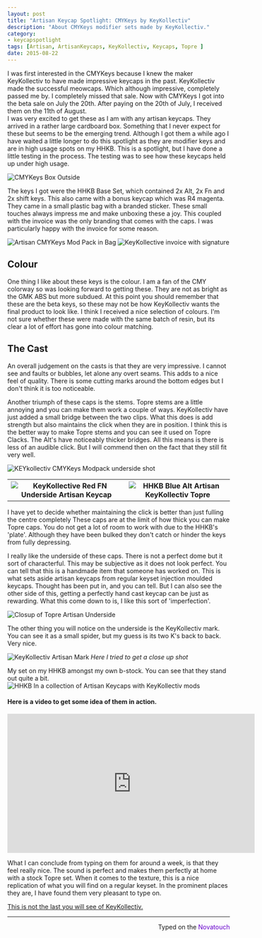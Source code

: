 ```yaml
---
layout: post
title: "Artisan Keycap Spotlight: CMYKeys by KeyKollectiv"
description: "About CMYKeys modifier sets made by KeyKollectiv."
category: 
- keycapspotlight
tags: [Artisan, ArtisanKeycaps, KeyKollectiv, Keycaps, Topre ]
date: 2015-08-22
---
```


I was first interested in the CMYKeys because I knew the maker KeyKollectiv to have made impressive keycaps in the past. KeyKollectiv made the successful meowcaps. Which although impressive, completely passed me by. I completely missed that sale. Now with CMYKeys I got into the beta sale on July the 20th. After paying on the 20th of July, I received them on the 11th of August.  
I was very excited to get these as I am with any artisan keycaps. They arrived in a rather large cardboard box. Something that I never expect for these but seems to be the emerging trend. Although I got them a while ago I have waited a little longer to do this spotlight as they are modifier keys and are in high usage spots on my HHKB. This is a spotlight, but I have done a little testing in the process. The testing was to see how these keycaps held up under high usage.  

![CMYKeys Box Outside](https://i.imgur.com/tO9JntX.jpg)

The keys I got were the HHKB Base Set, which contained 2x Alt, 2x Fn and 2x shift keys. This also came with a bonus keycap which was R4 magenta. They came in a small plastic bag with a branded sticker. These small touches always impress me and make unboxing these a joy. This coupled with the invoice was the only branding that comes with the caps. I was particularly happy with the invoice for some reason.

![Artisan CMYKeys Mod Pack in Bag](https://i.imgur.com/J41vBUh.jpg)
![KeyKollective invoice with signature](https://i.imgur.com/4aogLp8.jpg)

## Colour
One thing I like about these keys is the colour. I am a fan of the CMY colorway so was looking forward to getting these. They are not as bright as the GMK ABS but more subdued. At this point you should remember that these are the beta keys, so these may not be how KeyKollectiv wants the final product to look like. I think I received a nice selection of colours. I'm not sure whether these were made with the same batch of resin, but its clear a lot of effort has gone into colour matching.

## The Cast
An overall judgement on the casts is that they are very impressive. I cannot see and faults or bubbles, let alone any overt seams. This adds to a nice feel of quality. There is some cutting marks around the bottom edges but I don't think it is too noticeable.

Another triumph of these caps is the stems. Topre stems are a little annoying and you can make them work a couple of ways. KeyKollectiv have just added a small bridge between the two clips. What this does is add strength but also maintains the click when they are in position. I think this is the better way to make Topre stems and you can see it used on Topre Clacks. The Alt's have noticeably thicker bridges. All this means is there is less of an audible click. But I will commend then on the fact that they still fit very well.

![KEYkollectiv CMYKeys Modpack underside shot](https://i.imgur.com/YNa4RgH.jpg)

<table class="tg">
  <tr>
    <th class="tg-031e"><img alt="KeyKollective Red FN Underside Artisan Keycap" src="https://i.imgur.com/rx8BBq7.jpg" title="source: imgur.com" /></th>
    <th class="tg-031e"><img alt="HHKB Blue Alt Artisan KeyKollectiv Topre" src="https://i.imgur.com/CfyhRic.jpg" /></th>
  </tr>
</table>

I have yet to decide whether maintaining the click is better than just fulling the centre completely
These caps are at the limit of how thick you can make Topre caps. You do not get a lot of room to work with due to the  HHKB's 'plate'. Although they have been bulked they don't catch or hinder the keys from fully depressing.
 

I really like the underside of these caps. There is not a perfect dome but it sort of characterful. This may be subjective as it does not look perfect. You can tell that this is a handmade item that someone has worked on. This is what sets aside artisan keycaps from regular keyset injection moulded keycaps. Thought has been put in, and you can tell. But I can also see the other side of this, getting a perfectly hand cast keycap can be just as rewarding. What this come down to is, I like this sort of 'imperfection'.

![Closup of Topre Artisan Underside](https://i.imgur.com/ZcLYWUM.jpg)

The other thing you will notice on the underside is the KeyKollectiv mark. You can see it as a small spider, but my guess is its two K's back to back. Very nice. 

![KeyKollectiv Artisan Mark](https://i.imgur.com/WhWUICn.jpg?3)
*Here I tried to get a close up shot*

My set on my HHKB amongst my own b-stock. You can see that they stand out quite a bit.
![HHKB In a collection of Artisan Keycaps with KeyKollectiv mods](https://i.imgur.com/46CD3TL.jpg)
#### Here is a video to get some idea of them in action.

<iframe width="560" height="315" src="https://www.youtube.com/embed/GedygtN2Ck0" frameborder="0" allowfullscreen></iframe>

What I can conclude from typing on them for around a week, is that they feel really nice. The sound is perfect and makes them perfectly at home with a stock Topre set. When it comes to the texture, this is a nice replication of what you will find on a regular keyset. In the prominent places they are, I have found them very pleasant to type on.

[This is not the last you will see of KeyKollectiv.](https://redd.it/3hqyln)


---------------------------------
 <p style="text-align: right" title="Gateron PBT">Typed on the <font color="#6600CC">Novatouch</font></p>
